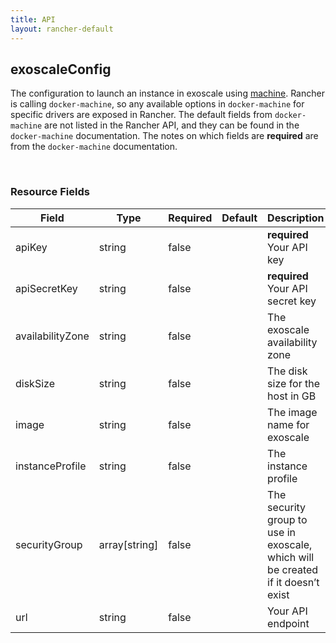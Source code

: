 ```yaml
---
title: API
layout: rancher-default
---
```


## exoscaleConfig


The configuration to launch an instance in exoscale using [machine]({{site.baseurl}}/rancher/api/machine). Rancher is calling `docker-machine`, so any available options in `docker-machine` for specific drivers are exposed in Rancher. The default fields from `docker-machine` are not listed in the Rancher API, and they can be found in the `docker-machine` documentation. The notes on which fields are **required** are from the `docker-machine` documentation.

​​
### Resource Fields

Field | Type | Required | Default | Description
---|---|---|---|---
apiKey | string | false | <no value> | <strong>required</strong> Your API key
apiSecretKey | string | false | <no value> | <strong>required</strong> Your API secret key
availabilityZone | string | false | <no value> | The exoscale availability zone
diskSize | string | false | <no value> | The disk size for the host in GB
image | string | false | <no value> | The image name for exoscale
instanceProfile | string | false | <no value> | The instance profile
securityGroup | array[string] | false | <no value> | The security group to use in exoscale, which will be created if it doesn’t exist
url | string | false | <no value> | Your API endpoint

